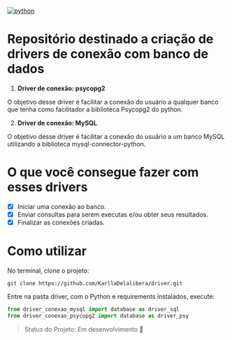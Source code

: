 [![python](https://img.shields.io/badge/python-3.8-blue.svg)](https://www.python.org/)

# Repositório destinado a criação de drivers de conexão com banco de dados

1. **Driver de conexão: psycopg2**

  O objetivo desse driver é facilitar a conexão do usuário a qualquer banco que tenha como facilitador a biblioteca Psycopg2 do python.
  
2. **Driver de conexão: MySQL**

  O objetivo desse driver é facilitar a conexão do usuário a um banco MySQL utilizando a biblioteca mysql-connector-python.

# O que você consegue fazer com esses drivers

- [X] Iniciar uma conexão ao banco.
- [X] Enviar consultas para serem executas e/ou obter seus resultados.
- [X] Finalizar as conexões criadas. 

# Como utilizar

No terminal, clone o projeto:

```
git clone https://github.com/KarllaDelalibera/driver.git
```

Entre na pasta driver, com o Python e requirements instalados, execute:

``` python
from driver_conexao_mysql import database as driver_sql
from driver_conexao_psycopg2 import database as driver_psy
```


> Status do Projeto: Em desenvolvimento :construction:
